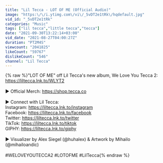 ```yaml
---
title: "Lil Tecca - LOT OF ME (Official Audio)"
image: "https:\/\/i.ytimg.com\/vi\/_5vDT2e1tRk\/hqdefault.jpg"
vid_id: "_5vDT2e1tRk"
categories: "Music"
tags: ["lil tecca","little tecca","tecca"]
date: "2021-09-30T13:22:14+03:00"
vid_date: "2021-08-27T04:00:27Z"
duration: "PT2M4S"
viewcount: "2041825"
likeCount: "59767"
dislikeCount: "546"
channel: "Lil Tecca"
---
```

{% raw %}&quot;LOT OF ME&quot; off Lil Tecca's new album, We Love You Tecca 2:<br /><a rel="nofollow" target="blank" href="https://liltecca.lnk.to/WLYT2">https://liltecca.lnk.to/WLYT2</a><br /><br />► Official Merch: <a rel="nofollow" target="blank" href="https://shop.tecca.co">https://shop.tecca.co</a><br /><br />► Connect with Lil Tecca:<br />Instagram: <a rel="nofollow" target="blank" href="https://liltecca.lnk.to/instagram">https://liltecca.lnk.to/instagram</a><br />Facebook: <a rel="nofollow" target="blank" href="https://liltecca.lnk.to/facebook">https://liltecca.lnk.to/facebook</a><br />Twitter: <a rel="nofollow" target="blank" href="https://liltecca.lnk.to/twitter">https://liltecca.lnk.to/twitter</a><br />TikTok: <a rel="nofollow" target="blank" href="https://liltecca.lnk.to/tiktok">https://liltecca.lnk.to/tiktok</a><br />GIPHY: <a rel="nofollow" target="blank" href="https://liltecca.lnk.to/giphy">https://liltecca.lnk.to/giphy</a><br /><br />► Visualizer by Alex Siegel (@huhalex) &amp; Artwork by Mihailo (@mihailoandic)<br /><br />#WELOVEYOUTECCA2 #LOTOFME #LilTecca{% endraw %}
